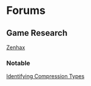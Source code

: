 # Forums

## Game Research

[Zenhax](https://zenhax.com)

### Notable

[Identifying Compression Types](https://zenhax.com/viewtopic.php?f=4&t=27)
